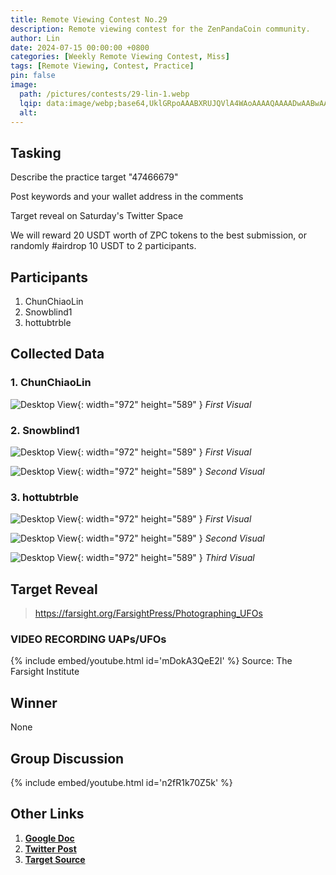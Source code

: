 ```yaml
---
title: Remote Viewing Contest No.29
description: Remote viewing contest for the ZenPandaCoin community.
author: Lin
date: 2024-07-15 00:00:00 +0800
categories: [Weekly Remote Viewing Contest, Miss]
tags: [Remote Viewing, Contest, Practice]
pin: false
image:
  path: /pictures/contests/29-lin-1.webp
  lqip: data:image/webp;base64,UklGRpoAAABXRUJQVlA4WAoAAAAQAAAADwAABwAAQUxQSDIAAAARL0AmbZurmr57yyIiqE8oiG0bejIYEQTgqiDA9vqnsUSI6H+oAERp2HZ65qP/VIAWAFZQOCBCAAAA8AEAnQEqEAAIAAVAfCWkAALp8sF8rgRgAP7o9FDvMCkMde9PK7euH5M1m6VWoDXf2FkP3BqV0ZYbO6NA/VFIAAAA
  alt:
---
```


## Tasking

Describe the practice target "47466679"

Post keywords and your wallet address in the comments

Target reveal on Saturday's Twitter Space

We will reward 20 USDT worth of ZPC tokens to the best submission, or randomly #airdrop 10 USDT to 2 participants.


## Participants

1. ChunChiaoLin
2. Snowblind1
3. hottubtrble


## Collected Data

### 1. ChunChiaoLin

![Desktop View](/pictures/contests/29-lin-1.webp){: width="972" height="589" }
_First Visual_

### 2. Snowblind1

![Desktop View](/pictures/contests/29-snowblind-1.webp){: width="972" height="589" }
_First Visual_

![Desktop View](/pictures/contests/29-snowblind-2.webp){: width="972" height="589" }
_Second Visual_

### 3. hottubtrble

![Desktop View](/pictures/contests/29-jeff-1.webp){: width="972" height="589" }
_First Visual_

![Desktop View](/pictures/contests/29-jeff-2.webp){: width="972" height="589" }
_Second Visual_

![Desktop View](/pictures/contests/29-jeff-3.webp){: width="972" height="589" }
_Third Visual_


## Target Reveal

> https://farsight.org/FarsightPress/Photographing_UFOs

### VIDEO RECORDING UAPs/UFOs

{% include embed/youtube.html id='mDokA3QeE2I' %}
Source: The Farsight Institute


## Winner

None


## Group Discussion

{% include embed/youtube.html id='n2fR1k70Z5k' %}


## Other Links

1. [**Google Doc**][Google Doc]
2. [**Twitter Post**][Twitter Post]
3. [**Target Source**][Target Source]


[Google Doc]: https://docs.google.com/document/d/1uAytd7McByynntw_2_FZTiZd2HY-WNQeMlycth31nEg/edit
[Twitter Post]: https://x.com/ZenPandaCoin/status/1812776259774185492
[Target Source]: https://www.farsightprime.com/video-recording-ufos/videos/intelligence-briefing-february-2023-editing-ufo-videos
[Winner]: https://x.com/BirdieM122782
